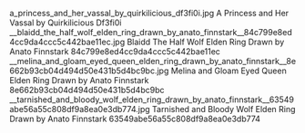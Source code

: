 a_princess_and_her_vassal_by_quirkilicious_df3fi0i.jpg A Princess and Her Vassal by Quirkilicious Df3fi0i
__blaidd_the_half_wolf_elden_ring_drawn_by_anato_finnstark__84c799e8ed4cc9da4ccc5c442bae11ec.jpg   Blaidd The Half Wolf Elden Ring Drawn by Anato Finnstark  84c799e8ed4cc9da4ccc5c442bae11ec
__melina_and_gloam_eyed_queen_elden_ring_drawn_by_anato_finnstark__8e662b93cb04d494d50e431b5d4bc9bc.jpg   Melina and Gloam Eyed Queen Elden Ring Drawn by Anato Finnstark  8e662b93cb04d494d50e431b5d4bc9bc
__tarnished_and_bloody_wolf_elden_ring_drawn_by_anato_finnstark__63549abe56a55c808df9a8ea0e3db774.jpg   Tarnished and Bloody Wolf Elden Ring Drawn by Anato Finnstark  63549abe56a55c808df9a8ea0e3db774

